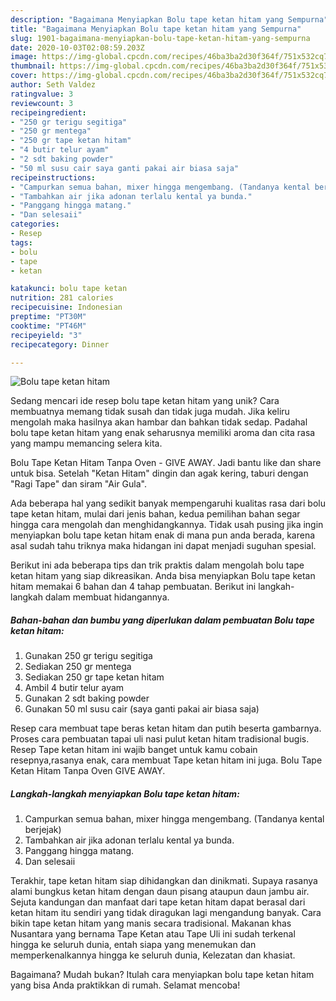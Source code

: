 ```yaml
---
description: "Bagaimana Menyiapkan Bolu tape ketan hitam yang Sempurna"
title: "Bagaimana Menyiapkan Bolu tape ketan hitam yang Sempurna"
slug: 1901-bagaimana-menyiapkan-bolu-tape-ketan-hitam-yang-sempurna
date: 2020-10-03T02:08:59.203Z
image: https://img-global.cpcdn.com/recipes/46ba3ba2d30f364f/751x532cq70/bolu-tape-ketan-hitam-foto-resep-utama.jpg
thumbnail: https://img-global.cpcdn.com/recipes/46ba3ba2d30f364f/751x532cq70/bolu-tape-ketan-hitam-foto-resep-utama.jpg
cover: https://img-global.cpcdn.com/recipes/46ba3ba2d30f364f/751x532cq70/bolu-tape-ketan-hitam-foto-resep-utama.jpg
author: Seth Valdez
ratingvalue: 3
reviewcount: 3
recipeingredient:
- "250 gr terigu segitiga"
- "250 gr mentega"
- "250 gr tape ketan hitam"
- "4 butir telur ayam"
- "2 sdt baking powder"
- "50 ml susu cair saya ganti pakai air biasa saja"
recipeinstructions:
- "Campurkan semua bahan, mixer hingga mengembang. (Tandanya kental berjejak)"
- "Tambahkan air jika adonan terlalu kental ya bunda."
- "Panggang hingga matang."
- "Dan selesaii"
categories:
- Resep
tags:
- bolu
- tape
- ketan

katakunci: bolu tape ketan 
nutrition: 281 calories
recipecuisine: Indonesian
preptime: "PT30M"
cooktime: "PT46M"
recipeyield: "3"
recipecategory: Dinner

---
```



![Bolu tape ketan hitam](https://img-global.cpcdn.com/recipes/46ba3ba2d30f364f/751x532cq70/bolu-tape-ketan-hitam-foto-resep-utama.jpg)

Sedang mencari ide resep bolu tape ketan hitam yang unik? Cara membuatnya memang tidak susah dan tidak juga mudah. Jika keliru mengolah maka hasilnya akan hambar dan bahkan tidak sedap. Padahal bolu tape ketan hitam yang enak seharusnya memiliki aroma dan cita rasa yang mampu memancing selera kita.

Bolu Tape Ketan Hitam Tanpa Oven - GIVE AWAY. Jadi bantu like dan share untuk bisa. Setelah &#34;Ketan Hitam&#34; dingin dan agak kering, taburi dengan &#34;Ragi Tape&#34; dan siram &#34;Air Gula&#34;.

Ada beberapa hal yang sedikit banyak mempengaruhi kualitas rasa dari bolu tape ketan hitam, mulai dari jenis bahan, kedua pemilihan bahan segar hingga cara mengolah dan menghidangkannya. Tidak usah pusing jika ingin menyiapkan bolu tape ketan hitam enak di mana pun anda berada, karena asal sudah tahu triknya maka hidangan ini dapat menjadi suguhan spesial.


Berikut ini ada beberapa tips dan trik praktis dalam mengolah bolu tape ketan hitam yang siap dikreasikan. Anda bisa menyiapkan Bolu tape ketan hitam memakai 6 bahan dan 4 tahap pembuatan. Berikut ini langkah-langkah dalam membuat hidangannya.

<!--inarticleads1-->

##### Bahan-bahan dan bumbu yang diperlukan dalam pembuatan Bolu tape ketan hitam:

1. Gunakan 250 gr terigu segitiga
1. Sediakan 250 gr mentega
1. Sediakan 250 gr tape ketan hitam
1. Ambil 4 butir telur ayam
1. Gunakan 2 sdt baking powder
1. Gunakan 50 ml susu cair (saya ganti pakai air biasa saja)


Resep cara membuat tape beras ketan hitam dan putih beserta gambarnya. Proses cara pembuatan tapai uli nasi pulut ketan hitam tradisional bugis. Resep Tape ketan hitam ini wajib banget untuk kamu cobain resepnya,rasanya enak, cara membuat Tape ketan hitam ini juga. Bolu Tape Ketan Hitam Tanpa Oven GIVE AWAY. 

<!--inarticleads2-->

##### Langkah-langkah menyiapkan Bolu tape ketan hitam:

1. Campurkan semua bahan, mixer hingga mengembang. (Tandanya kental berjejak)
1. Tambahkan air jika adonan terlalu kental ya bunda.
1. Panggang hingga matang.
1. Dan selesaii


Terakhir, tape ketan hitam siap dihidangkan dan dinikmati. Supaya rasanya alami bungkus ketan hitam dengan daun pisang ataupun daun jambu air. Sejuta kandungan dan manfaat dari tape ketan hitam dapat berasal dari ketan hitam itu sendiri yang tidak diragukan lagi mengandung banyak. Cara bikin tape ketan hitam yang manis secara tradisional. Makanan khas Nusantara yang bernama Tape Ketan atau Tape Uli ini sudah terkenal hingga ke seluruh dunia, entah siapa yang menemukan dan memperkenalkannya hingga ke seluruh dunia, Kelezatan dan khasiat. 

Bagaimana? Mudah bukan? Itulah cara menyiapkan bolu tape ketan hitam yang bisa Anda praktikkan di rumah. Selamat mencoba!
